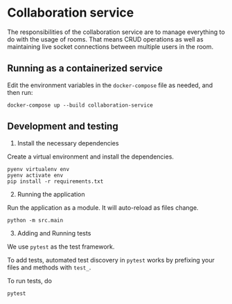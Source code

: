 # Collaboration service

The responsibilities of the collaboration service are to manage everything to do with the usage of rooms. That means CRUD operations as well as maintaining live socket connections between multiple users in the room.

## Running as a containerized service

Edit the environment variables in the `docker-compose` file as needed, and then run:

```
docker-compose up --build collaboration-service
```

## Development and testing

1. Install the necessary dependencies

Create a virtual environment and install the dependencies.

```
pyenv virtualenv env
pyenv activate env
pip install -r requirements.txt
```

2. Running the application

Run the application as a module. It will auto-reload as files change.

```
python -m src.main
```

3. Adding and Running tests

We use `pytest` as the test framework.

To add tests, automated test discovery in `pytest` works by prefixing your files and methods with `test_`.

To run tests, do

```
pytest
```
